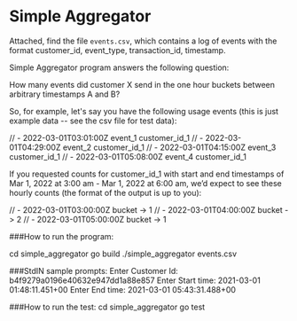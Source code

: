 # Simple Aggregator

Attached, find the file `events.csv`, which contains a log of events with the
format customer\_id, event\_type, transaction\_id, timestamp.

Simple Aggregator program answers the following question:

How many events did customer X send in the one hour buckets between arbitrary timestamps A and B?

So, for example, let's say you have the following usage events (this is just example data -- see the csv file for test data):

// - 2022-03-01T03:01:00Z event_1 customer_id_1
// - 2022-03-01T04:29:00Z event_2 customer_id_1
// - 2022-03-01T04:15:00Z event_3 customer_id_1
// - 2022-03-01T05:08:00Z event_4 customer_id_1

If you requested counts for customer_id_1 with start and end timestamps of Mar 1, 2022 at 3:00 am - Mar 1, 2022 at 6:00 am, we’d expect to see these hourly counts (the format of the output is up to you):

// - 2022-03-01T03:00:00Z bucket -> 1
// - 2022-03-01T04:00:00Z bucket -> 2
// - 2022-03-01T05:00:00Z bucket -> 1


###How to run the program:

cd simple_aggregator
go build
./simple_aggregator events.csv

###StdIN sample prompts:
Enter Customer Id: b4f9279a0196e40632e947dd1a88e857
Enter Start time: 2021-03-01 01:48:11.451+00
Enter End time: 2021-03-01 05:43:31.488+00

###How to run the test:
cd simple_aggregator
go test
